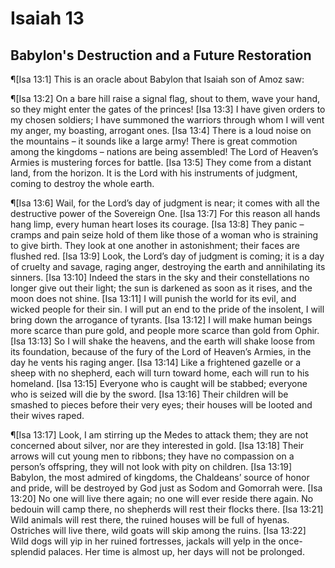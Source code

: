 # Isaiah 13

## Babylon's Destruction and a Future Restoration
¶[Isa 13:1] This is an oracle about Babylon that Isaiah son of Amoz saw:

¶[Isa 13:2] On a bare hill raise a signal flag, shout to them, wave your hand, so they might enter the gates of the princes!
[Isa 13:3] I have given orders to my chosen soldiers; I have summoned the warriors through whom I will vent my anger, my boasting, arrogant ones.
[Isa 13:4] There is a loud noise on the mountains – it sounds like a large army! There is great commotion among the kingdoms – nations are being assembled! The Lord of Heaven’s Armies is mustering forces for battle.
[Isa 13:5] They come from a distant land, from the horizon. It is the Lord with his instruments of judgment, coming to destroy the whole earth.

¶[Isa 13:6] Wail, for the Lord’s day of judgment is near; it comes with all the destructive power of the Sovereign One.
[Isa 13:7] For this reason all hands hang limp, every human heart loses its courage.
[Isa 13:8] They panic – cramps and pain seize hold of them like those of a woman who is straining to give birth. They look at one another in astonishment; their faces are flushed red.
[Isa 13:9] Look, the Lord’s day of judgment is coming; it is a day of cruelty and savage, raging anger, destroying the earth and annihilating its sinners.
[Isa 13:10] Indeed the stars in the sky and their constellations no longer give out their light; the sun is darkened as soon as it rises, and the moon does not shine.
[Isa 13:11] I will punish the world for its evil, and wicked people for their sin. I will put an end to the pride of the insolent, I will bring down the arrogance of tyrants.
[Isa 13:12] I will make human beings more scarce than pure gold, and people more scarce than gold from Ophir.
[Isa 13:13] So I will shake the heavens, and the earth will shake loose from its foundation, because of the fury of the Lord of Heaven’s Armies, in the day he vents his raging anger.
[Isa 13:14] Like a frightened gazelle or a sheep with no shepherd, each will turn toward home, each will run to his homeland.
[Isa 13:15] Everyone who is caught will be stabbed; everyone who is seized will die by the sword.
[Isa 13:16] Their children will be smashed to pieces before their very eyes; their houses will be looted and their wives raped.

¶[Isa 13:17] Look, I am stirring up the Medes to attack them; they are not concerned about silver, nor are they interested in gold.
[Isa 13:18] Their arrows will cut young men to ribbons; they have no compassion on a person’s offspring, they will not look with pity on children.
[Isa 13:19] Babylon, the most admired of kingdoms, the Chaldeans’ source of honor and pride, will be destroyed by God just as Sodom and Gomorrah were.
[Isa 13:20] No one will live there again; no one will ever reside there again. No bedouin will camp there, no shepherds will rest their flocks there.
[Isa 13:21] Wild animals will rest there, the ruined houses will be full of hyenas. Ostriches will live there, wild goats will skip among the ruins.
[Isa 13:22] Wild dogs will yip in her ruined fortresses, jackals will yelp in the once-splendid palaces. Her time is almost up, her days will not be prolonged.
